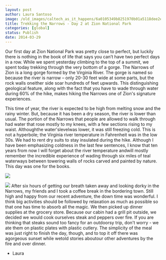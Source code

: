 ```yaml
---
layout: post
author: Laura Santoso
image: /old_images/caltech_as_it_happens/6a0105349b8251970b01a5118dee2e970c.jpg
title: Trekking the Narrows - Day 2 at Zion National Park 
categories: [global]
status: Publish
date: 2014-03-29
---
```


Our first day at Zion National Park was pretty close to perfect, but luckily there is nothing in the book of life that says you can’t have two perfect days in a row. While we spent yesterday climbing to the top of a summit, we spent today trekking through the very bottom of a gorge. The Narrows of Zion is a long gorge formed by the Virginia River. The gorge is named so because the river is narrow – only 20-30 feet wide at some parts, but the rock walls oneither side soar hundreds of feet upwards. This distinguishing geological feature, along with the fact that you have to wade through water during 60% of the hike, makes hiking the Narrows one of Zion's signature experiences.

This time of year, the river is expected to be high from melting snow and the rainy winter. But, because it has been a dry season, the river is lower than usual. The portion of the Narrows that people are allowed to walk through had water that rose mostly to my knees, with a few sections rising to my waist. Althoughthe water'slevelwas lower, it was still freezing cold. This is not a hyperbole; the Virginia river temperature in Fahrenheit was in the low 30s. We had to rent dry suits to stay insulated during the hike. Although I have been emphasizing coldness in the last few sentences, I know that ten years from now I will forget about the river temperature andwill mostly remember the incredible experience of wading through six miles of teal waterways between towering walls of rocks carved and painted by nature. This day was one for the books.


![](/old_images/caltech_as_it_happens/6a0105349b8251970b01a5118deda8970c.jpg)

![](/old_images/caltech_as_it_happens/6a0105349b8251970b01a3fcde453b970b.jpg)
After six hours of getting our breath taken away and looking dorky in the Narrows, my friends and I took a coffee break in the bordering town. Still high and happy from our recent adventure, the down time was wonderful. I think big activities should be followed by relaxation as much as possible so that one has time to absorb all the magic. We then picked up dinner supplies at the grocery store. Because our cabin had a grill pit outside, we decided we would cook ourselves steak and peppers over fire. If you are thinking that steaks sound too fancy for an outdoorsy trip, don't worry - we ate them on plastic plates with plastic cutlery. The simplicity of the meal was just right to finish the day, though, and to top it off there was agorgeous sunset while wetold stories aboutour other adventures by the fire and over dinner.

- Laura


